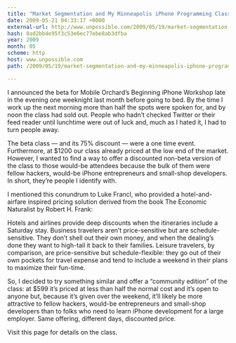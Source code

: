 ```yaml
---
title: "Market Segmentation and My Minneapolis iPhone Programming Class On June  13-14"
date: 2009-05-21 04:33:17 +0000
external-url: http://www.unpossible.com/2009/05/19/market-segmentation-and-my-minneapolis-iphone-programming-class-on-june-13-14/
hash: 8ad2bb4e95f3c53e6ec77ebe8ab3dfba
year: 2009
month: 05
scheme: http
host: www.unpossible.com
path: /2009/05/19/market-segmentation-and-my-minneapolis-iphone-programming-class-on-june-13-14/

---
```


I announced the beta for Mobile Orchard’s Beginning iPhone Workshop late in the evening one weeknight last month before going to bed. By the time I work up the next morning more than half the spots were spoken for, and by noon the class had sold out. People who hadn’t checked Twitter or their feed reader until lunchtime were out of luck and, much as I hated it, I had to turn people away.

The beta class — and its 75% discount — were a one time event. Furthermore, at $1200 our class already priced at the low end of the market.  However, I wanted to find a way to offer a discounted non-beta version of the class to those would-be attendees because the bulk of them were fellow hackers, would-be iPhone entrepreneurs and small-shop developers. In short, they’re people I identify with.

I mentioned this conundrum to Luke Francl, who provided a hotel-and-airfare inspired pricing solution derived from the book The Economic Naturalist by Robert H. Frank:

Hotels and airlines provide deep discounts when the itineraries include a Saturday stay. Business travelers aren’t price-sensitive but are schedule-sensitive. They don’t shell out their own money, and when the dealing’s done they want to high-tail it back to their families. Leisure travelers, by comparison, are price-sensitive but schedule-flexible: they go out of their own pockets for travel expense and tend to include a weekend in their plans to maximize their fun-time.

So, I decided to try something similar and offer a “community edition” of the class:  at $599 it’s priced at less than half the normal cost and it’s open to anyone but, because it’s given over the weekend, it’ll likely be more attractive to fellow hackers, would-be entrepreneurs and small-shop developers than to folks who need to learn iPhone development for a large employer. Same offering, different days, discounted price.

Visit this page for details on the class.

